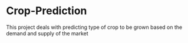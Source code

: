 # Crop-Prediction
This project deals with predicting type of crop to be grown based on the demand and supply of the market
